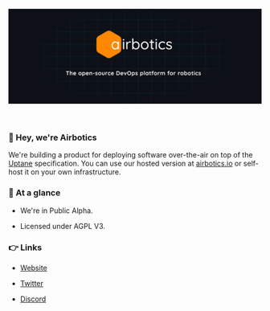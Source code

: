 ![Airbotics logo](https://github.com/Airbotics/.github/blob/main/profile/airbotics-banner.png)

<br />

### 👋 Hey, we're Airbotics

We're building a product for deploying software over-the-air on top of the [Uptane](https://uptane.github.io/) specification. You can use our hosted version at [airbotics.io](https://airbotics.io) or self-host it on your own infrastructure.


### 👀 At a glance

- We're in Public Alpha.

- Licensed under AGPL V3.



### 👉 Links

- [Website](https://airbotics.io)

- [Twitter](https://twitter.com/Airboticsio)

- [Discord](https://discord.gg/W2TR4WXUqv)